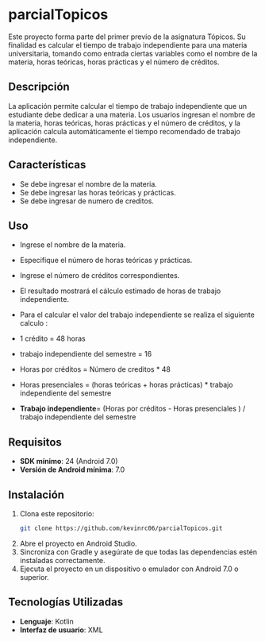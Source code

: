 # parcialTopicos
Este proyecto forma parte del primer previo de la asignatura Tópicos. Su finalidad es calcular el tiempo de trabajo independiente para una materia universitaria, tomando como entrada ciertas variables como el nombre de la materia, horas teóricas, horas prácticas y el número de créditos.

## Descripción

La aplicación permite calcular el tiempo de trabajo independiente que un estudiante debe dedicar a una materia. Los usuarios ingresan el nombre de la materia, horas teóricas, horas prácticas y el número de créditos, y la aplicación calcula automáticamente el tiempo recomendado de trabajo independiente.

## Características

- Se debe ingresar el nombre de la materia.
- Se debe ingresar las horas teóricas y prácticas.
- Se debe ingresar de numero de creditos.

## Uso

- Ingrese el nombre de la materia.
- Especifique el número de horas teóricas y prácticas.
- Ingrese el número de créditos correspondientes.
- El resultado mostrará el cálculo estimado de horas de trabajo independiente.
- Para el calcular el valor del trabajo independiente se realiza el siguiente calculo :
  
- 1 crédito = 48 horas
- trabajo independiente del semestre = 16 

- Horas por créditos = Número de creditos * 48
- Horas presenciales = (horas teóricas + horas prácticas) * trabajo independiente del semestre

- **Trabajo independiente**= (Horas por créditos - Horas presenciales ) / trabajo independiente del semestre

## Requisitos

- **SDK mínimo**: 24 (Android 7.0)
- **Versión de Android mínima**: 7.0

## Instalación

1. Clona este repositorio:
   ```bash
   git clone https://github.com/kevinrc06/parcialTopicos.git
2. Abre el proyecto en Android Studio.
3. Sincroniza con Gradle y asegúrate de que todas las dependencias estén instaladas correctamente.
4. Ejecuta el proyecto en un dispositivo o emulador con Android 7.0 o superior.

## Tecnologías Utilizadas

- **Lenguaje**: Kotlin
- **Interfaz de usuario**: XML


